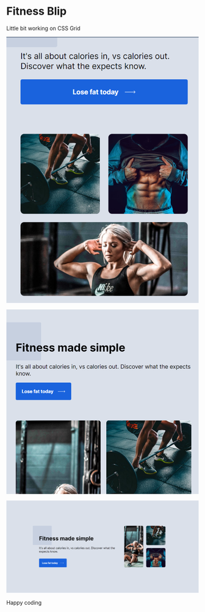 # Fitness Blip 

Little bit working on CSS Grid 


![Alt text](<Screenshot 2024-01-27 172853.png>) 


![Alt text](<Screenshot 2024-01-27 172921.png>) 


![Alt text](<Screenshot 2024-01-27 172819.png>)


Happy coding